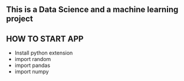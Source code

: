 ## This is a Data Science and a machine learning project

## HOW TO START APP
- Install python extension
- import random
- import pandas
- import numpy

